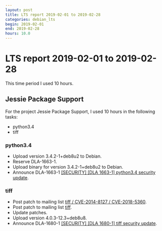 ```yaml
---
layout: post
title: LTS report 2019-02-01 to 2019-02-28
categories: debian_lts
begin: 2019-02-01
end: 2019-02-28
hours: 10.0
---
```


# LTS report 2019-02-01 to 2019-02-28

This time period I used 10 hours.

## Jessie Package Support

For the project Jessie Package Support, I used 10 hours in the following tasks:

* python3.4
* tiff

### python3.4

* Upload version 3.4.2-1+deb8u2 to Debian.
* Reserve DLA-1663-1.
* Upload binary for version 3.4.2-1+deb8u2 to Debian.
* Announce DLA-1663-1
  [[SECURITY] [DLA 1663-1] python3.4 security update](https://lists.debian.org/debian-lts-announce/2019/02/msg00011.html).

### tiff

* Post patch to mailing list
  [tiff / CVE-2014-8127 / CVE-2018-5360](https://lists.debian.org/debian-lts/2019/02/msg00048.html).
* Post patch to mailing list
  [tiff](https://lists.debian.org/debian-lts/2019/02/msg00080.html).
* Update patches.
* Upload version 4.0.3-12.3+deb8u8.
* Announce DLA-1680-1
  [[SECURITY] [DLA 1680-1] tiff security update](https://lists.debian.org/debian-lts-announce/2019/02/msg00026.html).



